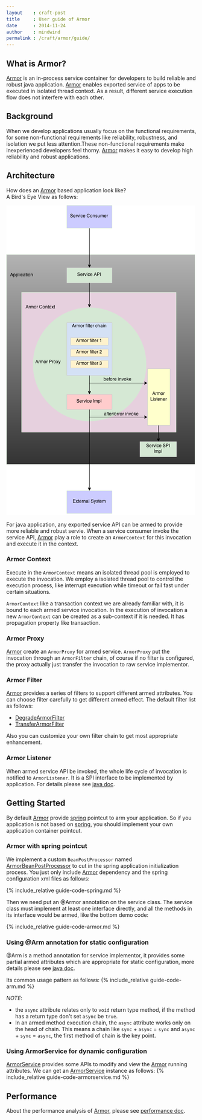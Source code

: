 ```yaml
---
layout    : craft-post
title     : User guide of Armor
date      : 2014-11-24
author    : mindwind
permalink : /craft/armor/guide/
---
```



## What is Armor?
[Armor](/craft/armor/) is an in-process service container for developers to build reliable and robust
java application.
[Armor](/craft/armor/) enables exported service of apps to be executed in isolated thread context.
As a result, different service execution flow does not interfere with each other.


## Background
When we develop applications usually focus on the functional requirements,
for some non-functional requirements like reliability, robustness, and isolation we
put less attention.These non-functional requirements make inexperienced developers
feel thorny. [Armor](/craft/armor/) makes it easy to develop high reliability and robust
applications.


## Architecture
How does an [Armor](/craft/armor/) based application look like?  
A Bird's Eye View as follows:

![](/images/armor-architecture.png)

For java application, any exported service API can be armed to provide more reliable
and robust servie. When a service consumer invoke the service API, [Armor](/craft/armor/) play
a role to create an `ArmorContext` for this invocation and execute it in the context.


### Armor Context
Execute in the `ArmorContext` means an isolated thread pool is employed to execute the invocation. We employ a isolated thread pool to control the execution process, like interrupt execution while timeout or fail fast under certain situations.

`ArmorContext` like a transaction context we are already familiar with, it is bound to
each armed service invocation. In the execution of invocation a new `ArmorContext` can
be created as a sub-context if it is needed. It has propagation property like transaction.


### Armor Proxy
[Armor](/craft/armor/) create an `ArmorProxy` for armed service. `ArmorProxy` put the invocation through an `ArmorFilter` chain, of course if no filter is configured, the proxy actually just transfer the invocation to raw service implementor.


### Armor Filter
[Armor](/craft/armor/) provides a series of filters to support different armed attributes.
You can choose filter carefully to get different armed effect.
The default filter list as follows:

  - [DegradeArmorFilter](https://github.com/mindwind/craft-armor/blob/master/src/main/java/io/craft/armor/DegradeArmorFilter.java)
  - [TransferArmorFilter](https://github.com/mindwind/craft-armor/blob/master/src/main/java/io/craft/armor/TransferArmorFilter.java)

Also you can customize your own filter chain to get most appropriate enhancement.


### Armor Listener
When armed service API be invoked, the whole life cycle of invocation is notified to `ArmorListener`.
It is a SPI interface to be implemented by application. For details please see
[java doc](https://github.com/mindwind/craft-armor/blob/master/src/main/java/io/craft/armor/spi/ArmorListener.java).


## Getting Started
By default [Armor](/craft/armor/) provide [spring](http://spring.io) pointcut to arm your application.
So if you application is not based on [spring](http://spring.io), you should implement your own
application container pointcut.


### Armor with spring pointcut
We implement a custom `BeanPostProcessor` named [ArmorBeanPostProcessor](https://github.com/mindwind/craft-armor/blob/master/src/main/java/io/craft/armor/api/ArmorBeanPostProcessor.java) to cut in the spring application initialization process.
You just only include [Armor](/craft/armor/) dependency and the spring configuration xml files as follows:

{% include_relative guide-code-spring.md %}

Then we need put an @Armor annotation on the service class.
The service class must implement at least one interface directly, and all the methods in its interface would be armed, like the bottom demo code:

{% include_relative guide-code-armor.md %}


### Using @Arm annotation for static configuration
@Arm is a method annotation for service implementor, it provides some partial armed
attributes which are appropriate for static configuration, more details please see [java doc](https://github.com/mindwind/craft-armor/blob/master/src/main/java/io/craft/armor/api/Arm.java).

Its common usage pattern as follows:
{% include_relative guide-code-arm.md %}

_NOTE_:

  - the `async` attribute relates only to `void` return type method, if the method has a return type don't set `async` be `true`.
  - In an armed method execution chain, the `async` attribute works only on the head of chain. This means a chain like `sync` + `async` = `sync` and `async` + `sync` = `async`, the first method of chain is the key point.



### Using ArmorService for dynamic configuration
[ArmorService](https://github.com/mindwind/craft-armor/blob/master/src/main/java/io/craft/armor/api/ArmorService.java) provides some APIs to modify and view the [Armor](#) running attributes.
We can get an [ArmorService](https://github.com/mindwind/craft-armor/blob/master/src/main/java/io/craft/armor/api/ArmorService.java) instance as follows:
{% include_relative guide-code-armorservice.md %}


## Performance
About the performance analysis of [Armor](/craft/armor/), please see [performance doc](/craft/armor/performance/).
